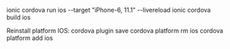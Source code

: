 ionic cordova run ios --target "iPhone-6, 11.1" --livereload
ionic cordova build ios

Reinstall platform IOS:
  cordova plugin save
  cordova platform rm ios
  cordova platform add ios
